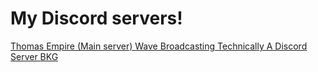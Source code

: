 # My Discord servers!

  <a href="1.html">Thomas Empire (Main server)
  <a href="2.html">Wave Broadcasting
  <a href="3.html">Technically A Discord Server
  <a href="4.html">BKG
